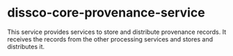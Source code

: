 # dissco-core-provenance-service
This service provides services to store and distribute provenance records. It receives the records from the other processing services and stores and distributes it.
